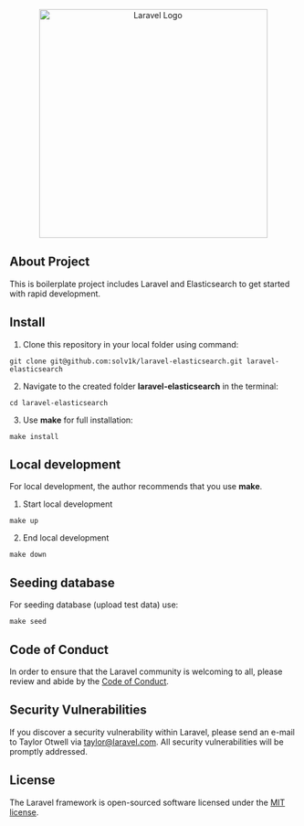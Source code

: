 <p align="center"><a href="https://laravel.com" target="_blank"><img src="https://raw.githubusercontent.com/laravel/art/master/logo-lockup/5%20SVG/2%20CMYK/1%20Full%20Color/laravel-logolockup-cmyk-red.svg" width="400" alt="Laravel Logo"></a></p>

## About Project
This is boilerplate project includes Laravel and Elasticsearch to get started with rapid development.

## Install
1. Clone this repository in your local folder using command:
```
git clone git@github.com:solv1k/laravel-elasticsearch.git laravel-elasticsearch
```

2. Navigate to the created folder **laravel-elasticsearch** in the terminal:
```
cd laravel-elasticsearch
```

3. Use **make** for full installation:
```
make install
```

## Local development
For local development, the author recommends that you use **make**.

1. Start local development
```
make up
```

2. End local development
```
make down
```

## Seeding database
For seeding database (upload test data) use:
```
make seed
```

## Code of Conduct

In order to ensure that the Laravel community is welcoming to all, please review and abide by the [Code of Conduct](https://laravel.com/docs/contributions#code-of-conduct).

## Security Vulnerabilities

If you discover a security vulnerability within Laravel, please send an e-mail to Taylor Otwell via [taylor@laravel.com](mailto:taylor@laravel.com). All security vulnerabilities will be promptly addressed.

## License

The Laravel framework is open-sourced software licensed under the [MIT license](https://opensource.org/licenses/MIT).
